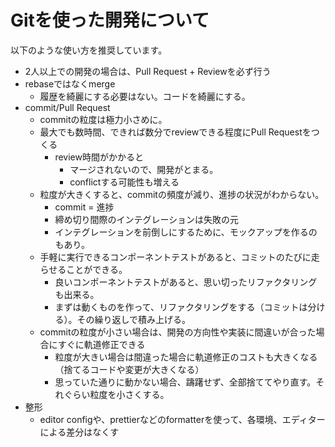 # Gitを使った開発について

以下のような使い方を推奨しています。
- 2人以上での開発の場合は、Pull Request + Reviewを必ず行う
- rebaseではなくmerge
  - 履歴を綺麗にする必要はない。コードを綺麗にする。
- commit/Pull Request
  - commitの粒度は極力小さめに。
  - 最大でも数時間、できれば数分でreviewできる程度にPull Requestをつくる
    - review時間がかかると
      - マージされないので、開発がとまる。
      - conflictする可能性も増える
  - 粒度が大きくすると、commitの頻度が減り、進捗の状況がわからない。
    - commit = 進捗
    - 締め切り間際のインテグレーションは失敗の元
    - インテグレーションを前倒しにするために、モックアップを作るのもあり。
  - 手軽に実行できるコンポーネントテストがあると、コミットのたびに走らせることができる。
    - 良いコンポーネントテストがあると、思い切ったリファクタリングも出来る。
    - まずは動くものを作って、リファクタリングをする（コミットは分ける）。その繰り返しで積み上げる。 
  - commitの粒度が小さい場合は、開発の方向性や実装に間違いが合った場合にすぐに軌道修正できる
    - 粒度が大きい場合は間違った場合に軌道修正のコストも大きくなる（捨てるコードや変更が大きくなる）
    - 思っていた通りに動かない場合、躊躇せず、全部捨ててやり直す。それぐらい粒度を小さくする。
- 整形
  - editor configや、prettierなどのformatterを使って、各環境、エディターによる差分はなくす
